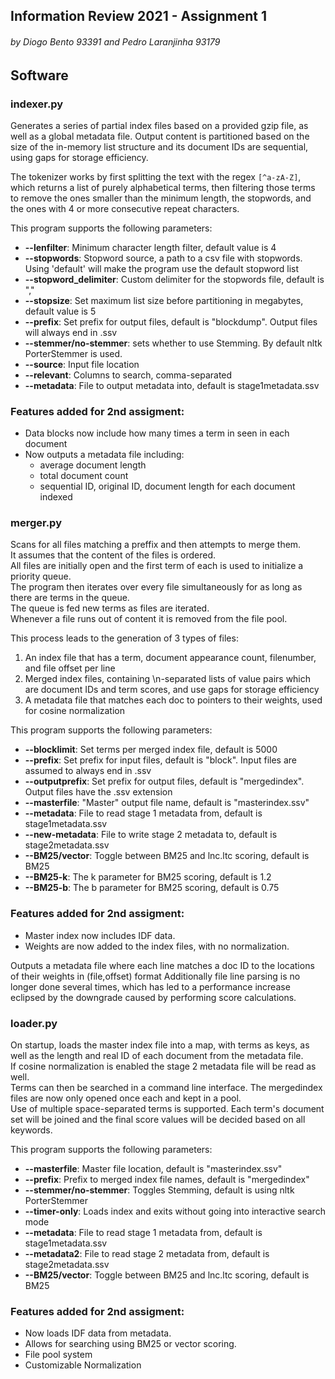## Information Review 2021 - Assignment 1
###### by Diogo Bento 93391 and Pedro Laranjinha 93179

## Software
### indexer.py
Generates a series of partial index files based on a provided gzip file, as well as a global metadata file.
Output content is partitioned based on the size of the in-memory list structure and its document IDs are sequential, using gaps for storage efficiency.

The tokenizer works by first splitting the text with the regex `[^a-zA-Z]`, which returns a list of purely alphabetical terms, then filtering those terms to remove the ones smaller than the minimum length, the stopwords, and the ones with 4 or more consecutive repeat characters.

This program supports the following parameters:

+ **--lenfilter**: Minimum character length filter, default value is 4 
+ **--stopwords**: Stopword source, a path to a csv file with stopwords.  
        Using 'default' will make the program use the default stopword list
+ **--stopword_delimiter**: Custom delimiter for the stopwords file, default is ","
+ **--stopsize**: Set maximum list size before partitioning in megabytes, default value is 5
+ **--prefix**: Set prefix for output files, default is "blockdump". Output files will always end in .ssv
+ **--stemmer/no-stemmer**: sets whether to use Stemming. By default nltk PorterStemmer is used.
+ **--source**: Input file location
+ **--relevant**: Columns to search, comma-separated
+ **--metadata**: File to output metadata into, default is stage1metadata.ssv

### Features added for 2nd assigment:
- Data blocks now include how many times a term in seen in each document  
- Now outputs a metadata file including: 
    + average document length
    + total document count
    + sequential ID, original ID, document length for each document indexed

### merger.py
Scans for all files matching a preffix and then attempts to merge them.\
It assumes that the content of the files is ordered.\
All files are initially open and the first term of each is used to initialize a priority queue.\
The program then iterates over every file simultaneously for as long as there are terms in the queue.\
The queue is fed new terms as files are iterated.\
Whenever a file runs out of content it is removed from the file pool.

This process leads to the generation of 3 types of files:
1. An index file that has a term, document appearance count, filenumber, and file offset per line
2. Merged index files, containing \n-separated lists of value pairs which are document IDs and term scores, and use gaps for storage efficiency   
3. A metadata file that matches each doc to pointers to their weights, used for cosine normalization


This program supports the following parameters:
+ **--blocklimit**: Set terms per merged index file, default is 5000
+ **--prefix**: Set prefix for input files, default is "block". Input files are assumed to always end in .ssv
+ **--outputprefix**: Set prefix for output files, default is "mergedindex". Output files have the .ssv extension
+ **--masterfile**: "Master" output file name, default is "masterindex.ssv"
+ **--metadata**: File to read stage 1 metadata from, default is stage1metadata.ssv
+ **--new-metadata**: File to write stage 2 metadata to, default is stage2metadata.ssv
+ **--BM25/vector**: Toggle between BM25 and lnc.ltc scoring, default is BM25
+ **--BM25-k**: The k parameter for BM25 scoring, default is 1.2
+ **--BM25-b**: The b parameter for BM25 scoring, default is 0.75

### Features added for 2nd assigment:
+ Master index now includes IDF data.  
+ Weights are now added to the index files, with no normalization.  

Outputs a metadata file where each line matches a doc ID to the locations of their weights in (file,offset) format
Additionally file line parsing is no longer done several times, which has led to a performance increase eclipsed by the downgrade caused by performing score calculations.

### loader.py
On startup, loads the master index file into a map, with terms as keys, as well as the length and real ID of each document from the metadata file.\
If cosine normalization is enabled the stage 2 metadata file will be read as well.  
Terms can then be searched in a command line interface.
The mergedindex files are now only opened once each and kept in a pool.  
Use of multiple space-separated terms is supported. Each term's document set will be joined and the final score values will be decided based on all keywords.

This program supports the following parameters:
+ **--masterfile**: Master file location, default is "masterindex.ssv"
+ **--prefix**: Prefix to merged index file names, default is "mergedindex"
+ **--stemmer/no-stemmer**: Toggles Stemming, default is using nltk PorterStemmer
+ **--timer-only**: Loads index and exits without going into interactive search mode
+ **--metadata**: File to read stage 1 metadata from, default is stage1metadata.ssv
+ **--metadata2**: File to read stage 2 metadata from, default is stage2metadata.ssv
+ **--BM25/vector**: Toggle between BM25 and lnc.ltc scoring, default is BM25

### Features added for 2nd assigment:
+ Now loads IDF data from metadata.
+ Allows for searching using BM25 or vector scoring.
+ File pool system
+ Customizable Normalization
